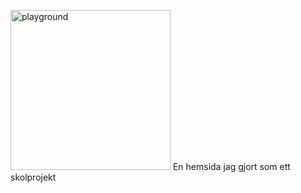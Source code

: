 <img width="256" height="256" alt="playground" src="https://github.com/user-attachments/assets/aba0e623-558c-4e0b-a51f-c584bd1b9e88" /> En hemsida jag gjort som ett skolprojekt
